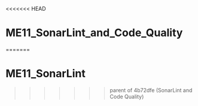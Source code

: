 <<<<<<< HEAD
# ME11_SonarLint_and_Code_Quality
=======
# ME11_SonarLint
>>>>>>> parent of 4b72dfe (SonarLint and Code Quality)
